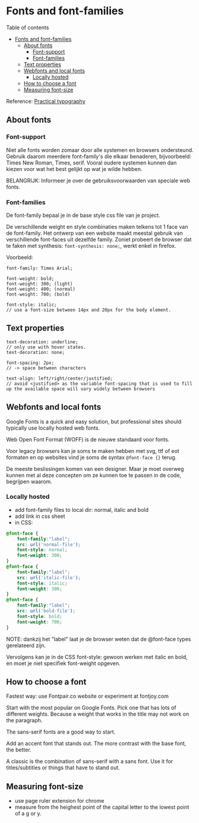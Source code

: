# Fonts and font-families
Table of contents
- [Fonts and font-families](#fonts-and-font-families)
	- [About fonts](#about-fonts)
		- [Font-support](#font-support)
		- [Font-families](#font-families)
	- [Text properties](#text-properties)
	- [Webfonts and local fonts](#webfonts-and-local-fonts)
		- [Locally hosted](#locally-hosted)
	- [How to choose a font](#how-to-choose-a-font)
	- [Measuring font-size](#measuring-font-size)

Reference: [Practical typography](https://practicaltypography.com/)

## About fonts
### Font-support
Niet alle fonts worden zomaar door alle systemen en browsers ondersteund. Gebruik daarom meerdere font-family's die elkaar benaderen, bijvoorbeeld: Times New Roman, Times, serif. Vooral oudere systemen kunnen dan kiezen voor wat het best gelijkt op wat je wilde hebben.

BELANGRIJK: Informeer je over de gebruiksvoorwaarden van speciale web fonts.

### Font-families
De font-family bepaal je in de base style css file van je project.

De verschillende weight en style combinaties maken telkens tot 1 face van de font-family. Het ontwerp van een website maakt meestal gebruik van verschillende font-faces uit dezelfde family. Zoniet probeert de browser dat te faken met synthesis: `font-synthesis: none;`, werkt enkel in firefox.

Voorbeeld: 
```
font-family: Times Arial;

font-weight: bold; 
font-weight: 300; (light) 
font-weight: 400; (normal) 
font-weight: 700; (bold)

font-style: italic;
// use a font-size between 14px and 20px for the body element.
```
## Text properties
```
text-decoration: underline;
// only use with hover states. 
text-decoration: none; 

font-spacing: 2px;  
// -> space between characters      

text-align: left/right/center/justified;    
// avoid <justified> as the variable font-spacing that is used to fill up the available space will vary widely between browsers 
```
## Webfonts and local fonts
Google Fonts is a quick and easy solution, but professional sites should typically use locally hosted web fonts.

Web Open Font Format (WOFF) is de nieuwe standaard voor fonts. 

Voor legacy browsers kan je soms te maken hebben met svg, ttf of eot formaten en op websites vind je soms de syntax `@font-face {}` terug.

De meeste beslissingen komen van een designer. Maar je moet overweg kunnen met al deze concepten om ze kunnen toe te passen in de code, begrijpen waarom.

### Locally hosted
- add font-family files to local dir: normal, italic and bold
- add link in css sheet
- in CSS:
```CSS
@font-face {
    font-family:"label";
	src: url('normal-file');
	font-style: normal;
	font-weight: 300;
}
@font-face {
    font-family:"label";
	src: url('italic-file');
	font-style: italic;
	font-weight: 300;
}
@font-face {
    font-family:"label";
	src: url('bold-file');
	font-style: bold;
	font-weight: 700;
}
```
NOTE: dankzij het "label" laat je de browser weten dat de @font-face types gerelateerd zijn.

Vervolgens kan je in de CSS font-style: gewoon werken met italic en bold, en moet je niet specifiek font-weight opgeven.

## How to choose a font
Fastest way: use Fontpair.co website or experiment at fontjoy.com

Start with the most popular on Google Fonts. Pick one that has lots of different weights. Because a weight that works in the title may not work on the paragraph.

The sans-serif fonts are a good way to start.

Add an accent font that stands out. The more contrast with the base font, the better.

A classic is the combination of sans-serif with a sans font. Use it for titles/subtitles or things that have to stand out.

## Measuring font-size
- use page ruler extension for chrome
- measure from the heighest point of the capital letter to the lowest point of a g or y.